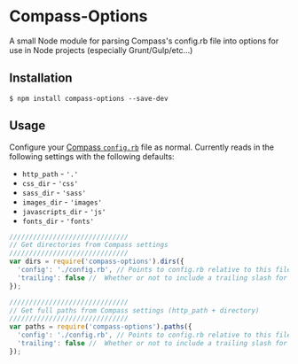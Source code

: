Compass-Options
===============

A small Node module for parsing Compass's config.rb file into options for use in Node projects (especially Grunt/Gulp/etc…)

## Installation

```
$ npm install compass-options --save-dev
```

## Usage

Configure your [Compass `config.rb`](http://compass-style.org/help/tutorials/configuration-reference/) file as normal. Currently reads in the following settings with the following defaults:

* `http_path` - `'.'`
* `css_dir` - `'css'`
* `sass_dir` - `'sass'`
* `images_dir` - `'images'`
* `javascripts_dir` - `'js'`
* `fonts_dir` - `'fonts'`



```js
//////////////////////////////
// Get directories from Compass settings
////////////////////////////// 
var dirs = require('compass-options').dirs({
  'config': './config.rb', // Points to config.rb relative to this file. Defaults to './config.rb'
  'trailing': false //  Whether or not to include a trailing slash for directories
});

//////////////////////////////
// Get full paths from Compass settings (http_path + directory)
//////////////////////////////
var paths = require('compass-options').paths({
  'config': './config.rb', // Points to config.rb relative to this file. Defaults to './config.rb'
  'trailing': false //  Whether or not to include a trailing slash for paths
});
```